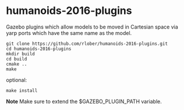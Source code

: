 # humanoids-2016-plugins

Gazebo plugins which allow models to be moved in Cartesian space via yarp ports which have the same name as the model. 

```
git clone https://github.com/rlober/humanoids-2016-plugins.git
cd humanoids-2016-plugins
mkdir build
cd build
cmake ..
make 
```

optional:

```
make install
```

**Note** Make sure to extend the $GAZEBO_PLUGIN_PATH variable.
